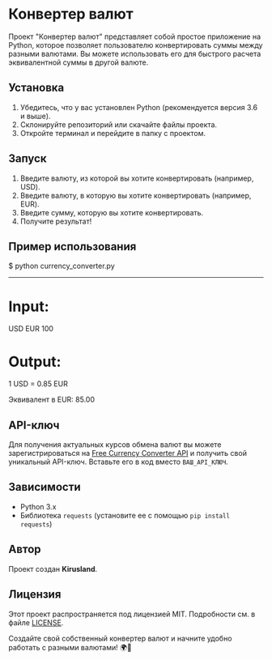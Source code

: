 # Конвертер валют

Проект "Конвертер валют" представляет собой простое приложение на Python, которое позволяет пользователю конвертировать суммы между разными валютами. Вы можете использовать его для быстрого расчета эквивалентной суммы в другой валюте.

## Установка

1. Убедитесь, что у вас установлен Python (рекомендуется версия 3.6 и выше).
2. Склонируйте репозиторий или скачайте файлы проекта.
3. Откройте терминал и перейдите в папку с проектом.

## Запуск

1. Введите валюту, из которой вы хотите конвертировать (например, USD).
2. Введите валюту, в которую вы хотите конвертировать (например, EUR).
3. Введите сумму, которую вы хотите конвертировать.
4. Получите результат!

## Пример использования


$ python currency_converter.py

---

<h1>Input:</h1>
USD
EUR
100
<h1>Output:</h1>
1 USD = 0.85 EUR

Эквивалент в EUR: 85.00


## API-ключ

Для получения актуальных курсов обмена валют вы можете зарегистрироваться на [Free Currency Converter API](https://freecurrencyapi.com/) и получить свой уникальный API-ключ. Вставьте его в код вместо `ВАШ_API_КЛЮЧ`.

## Зависимости

- Python 3.x
- Библиотека `requests` (установите ее с помощью `pip install requests`)

## Автор

Проект создан **Kirusland**.

## Лицензия

Этот проект распространяется под лицензией MIT. Подробности см. в файле [LICENSE](LICENSE).

Создайте свой собственный конвертер валют и начните удобно работать с разными валютами! 🌍💱


